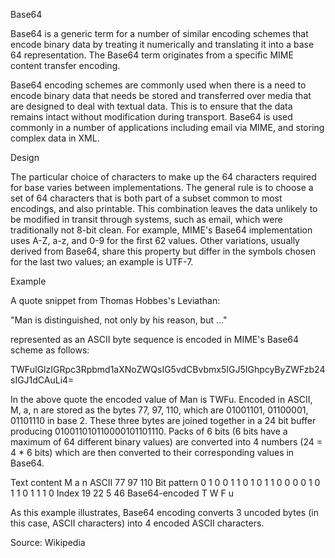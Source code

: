 Base64

Base64 is a generic term for a number of similar encoding schemes that encode binary data by treating it numerically and translating it into a base 64 representation. The Base64 term originates from a specific MIME content transfer encoding.

Base64 encoding schemes are commonly used when there is a need to encode binary data that needs be stored and transferred over media that are designed to deal with textual data. This is to ensure that the data remains intact without modification during transport. Base64 is used commonly in a number of applications including email via MIME, and storing complex data in XML.

Design

The particular choice of characters to make up the 64 characters required for base varies between implementations. The general rule is to choose a set of 64 characters that is both part of a subset common to most encodings, and also printable. This combination leaves the data unlikely to be modified in transit through systems, such as email, which were traditionally not 8-bit clean. For example, MIME's Base64 implementation uses A-Z, a-z, and 0-9 for the first 62 values. Other variations, usually derived from Base64, share this property but differ in the symbols chosen for the last two values; an example is UTF-7.

Example

A quote snippet from Thomas Hobbes's Leviathan:

"Man is distinguished, not only by his reason, but ..."

represented as an ASCII byte sequence is encoded in MIME's Base64 scheme as follows:

TWFuIGlzIGRpc3Rpbmd1aXNoZWQsIG5vdCBvbmx5IGJ5IGhpcyByZWFzb24sIGJ1dCAuLi4=

In the above quote the encoded value of Man is TWFu. Encoded in ASCII, M, a, n are stored as the bytes 77, 97, 110, which are 01001101, 01100001, 01101110 in base 2. These three bytes are joined together in a 24 bit buffer producing 010011010110000101101110. Packs of 6 bits (6 bits have a maximum of 64 different binary values) are converted into 4 numbers (24 = 4 * 6 bits) which are then converted to their corresponding values in Base64.

Text content	M	a	n
ASCII	77	97	110
Bit pattern	0	1	0	0	1	1	0	1	0	1	1	0	0	0	0	1	0	1	1	0	1	1	1	0
Index	19	22	5	46
Base64-encoded	T	W	F	u

As this example illustrates, Base64 encoding converts 3 uncoded bytes (in this case, ASCII characters) into 4 encoded ASCII characters.

Source: Wikipedia